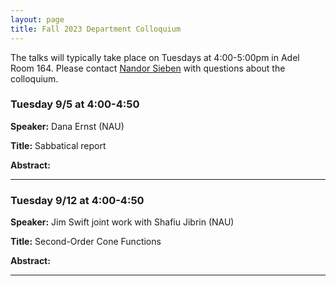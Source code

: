 ```yaml
---
layout: page
title: Fall 2023 Department Colloquium
---
```


The talks will typically take place on Tuesdays at 4:00-5:00pm in Adel Room 164. Please contact <a href="mailto:nandor.sieben@nau.edu">Nandor Sieben</a> with questions about the colloquium.

### Tuesday 9/5 at 4:00-4:50

**Speaker:** Dana Ernst (NAU)

**Title:** Sabbatical report

**Abstract:** 

<hr>

### Tuesday 9/12 at 4:00-4:50

**Speaker:** Jim Swift joint work with Shafiu Jibrin (NAU)

**Title:** Second-Order Cone Functions

**Abstract:** 

<hr>
